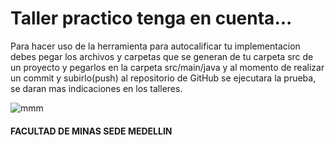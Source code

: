 # Taller practico tenga en cuenta...

Para hacer uso de la herramienta para autocalificar tu implementacion debes pegar los archivos y carpetas que se generan de tu carpeta src de un proyecto y pegarlos en la carpeta src/main/java y al momento de realizar un commit y subirlo(push) al repositorio de GitHub se ejecutara la prueba, se daran mas indicaciones en los talleres.

![mmm](https://pm1.narvii.com/6237/158e7ec539a26ed70b7bbdcfaa463cad4af9649e_00.jpg)
#### FACULTAD DE MINAS  SEDE MEDELLIN
